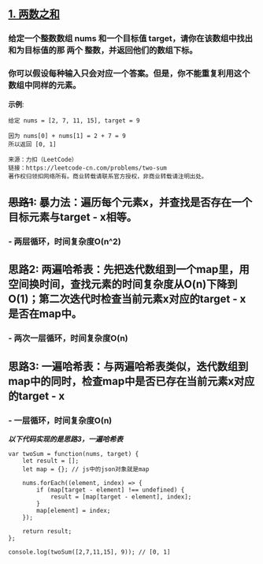 ## [1. 两数之和](https://leetcode-cn.com/problems/two-sum/)
### 给定一个整数数组 nums 和一个目标值 target，请你在该数组中找出和为目标值的那 两个 整数，并返回他们的数组下标。

### 你可以假设每种输入只会对应一个答案。但是，你不能重复利用这个数组中同样的元素。

**示例**:
```
给定 nums = [2, 7, 11, 15], target = 9

因为 nums[0] + nums[1] = 2 + 7 = 9
所以返回 [0, 1]

来源：力扣（LeetCode）
链接：https://leetcode-cn.com/problems/two-sum
著作权归领扣网络所有。商业转载请联系官方授权，非商业转载请注明出处。
```

## ~~思路1~~: 暴力法：遍历每个元素x，并查找是否存在一个目标元素与target - x相等。
### - 两层循环，时间复杂度O(n^2)

## 思路2: 两遍哈希表：先把迭代数组到一个map里，用空间换时间，查找元素的时间复杂度从O(n)下降到O(1)；第二次迭代时检查当前元素x对应的target - x 是否在map中。
### - 两次一层循环，时间复杂度O(n)

## 思路3: 一遍哈希表：与两遍哈希表类似，迭代数组到map中的同时，检查map中是否已存在当前元素x对应的target - x
### - 一层循环，时间复杂度O(n)



***以下代码实现的是思路3，一遍哈希表***
```
var twoSum = function(nums, target) {
    let result = [];
    let map = {}; // js中的json对象就是map

    nums.forEach((element, index) => {
        if (map[target - element] !== undefined) {
            result = [map[target - element], index];
        }
        map[element] = index;
    });

    return result;
};

console.log(twoSum([2,7,11,15], 9)); // [0, 1]
```